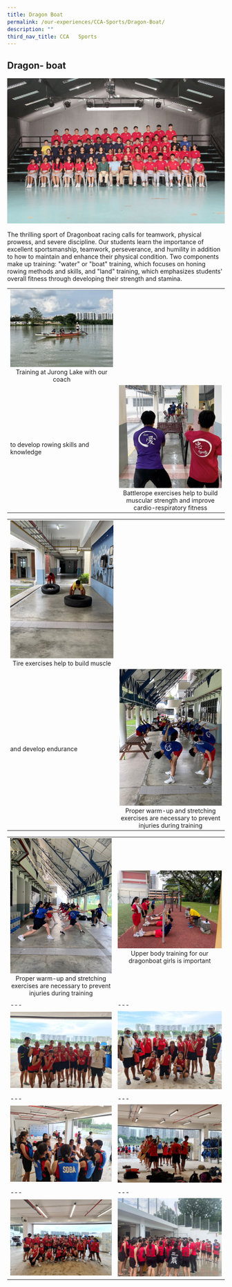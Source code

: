 ```yaml
---
title: Dragon Boat
permalink: /our-experiences/CCA-Sports/Dragon-Boat/
description: ""
third_nav_title: CCA   Sports
---
```

## Dragon- boat

![](/images/JS-Dragonboat.jpg)

The thrilling sport of Dragonboat racing calls for teamwork, physical prowess, and severe discipline. Our students learn the importance of excellent sportsmanship, teamwork, perseverance, and humility in addition to how to maintain and enhance their physical condition. Two components make up training: "water" or "boat" training, which focuses on honing rowing methods and skills, and "land" training, which emphasizes students' overall fitness through developing their strength and stamina.

|   |   |
|---|---|
|  ![](/images/JSD1-Photo%201.jpg)<center>Training at Jurong Lake with our coach  
to develop rowing skills and knowledge</center> | ![](/images/JSD2-Photo%202.jpg)<center>Battlerope exercises help to build muscular strength and improve cardio-respiratory fitness</center> |

|   |   |
|---|---|
| ![](/images/JSD3-Photo%203.jpg) <center>Tire exercises help to build muscle  
and develop endurance</center> | ![](/images/JSD4-Photo%204.jpg)<center>Proper warm-up and stretching exercises are necessary to prevent injuries during training</center> |

|   |   |
|---|---|
| ![](/images/JSD5-Photo%2012.jpg) <center>Proper warm-up and stretching exercises are necessary to prevent injuries during training</center> |![](/images/JSD6-Photo%205.jpg) <center>Upper body training for our dragonboat girls is important</center> |
|   |   |
|---|---|
| ![](/images/JSD7-Photo%206.jpg) <center></center> |![](/images/JSD8-Photo%207.jpg) <center></center> |
|   |   |
|---|---|
| ![](/images/JSD9-Photo%208.jpg) <center></center> | ![](/images/JSD10-Photo%209.jpg)<center></center> |
|   |   |
|---|---|
| ![](/images/JSD11-Photo%2010.jpg) <center></center> | ![](/images/JSD12-Photo%2011.jpg) <center></center> |